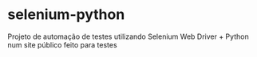 # selenium-python
Projeto de automação de testes utilizando Selenium Web Driver + Python num site público feito para testes
